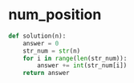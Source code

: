 # num_position

```python
def solution(n):
    answer = 0
    str_num = str(n)
    for i in range(len(str_num)):
        answer += int(str_num[i])
    return answer
```